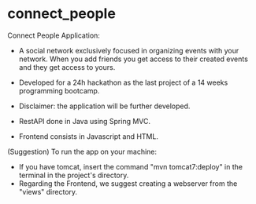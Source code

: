 # connect_people

Connect People Application:
  - A social network exclusively focused in organizing events with your network. When you add friends you get access to their created events and they get access to yours.
  - Developed for a 24h hackathon as the last project of a 14 weeks programming bootcamp.
  - Disclaimer: the application will be further developed.

  - RestAPI done in Java using Spring MVC.
  - Frontend consists in Javascript and HTML.


(Suggestion) To run the app on your machine:
  - If you have tomcat, insert the command "mvn tomcat7:deploy" in the terminal in the project's directory.
  - Regarding the Frontend, we suggest creating a webserver from the "views" directory.
